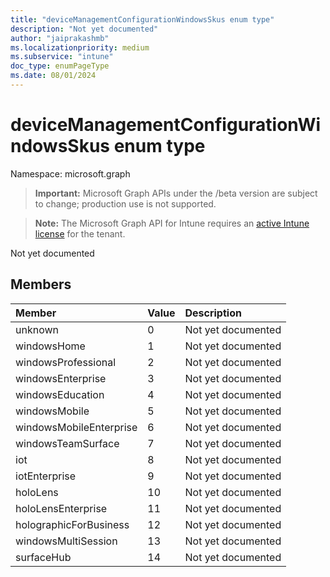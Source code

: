 ```yaml
---
title: "deviceManagementConfigurationWindowsSkus enum type"
description: "Not yet documented"
author: "jaiprakashmb"
ms.localizationpriority: medium
ms.subservice: "intune"
doc_type: enumPageType
ms.date: 08/01/2024
---
```


# deviceManagementConfigurationWindowsSkus enum type

Namespace: microsoft.graph

> **Important:** Microsoft Graph APIs under the /beta version are subject to change; production use is not supported.

> **Note:** The Microsoft Graph API for Intune requires an [active Intune license](https://go.microsoft.com/fwlink/?linkid=839381) for the tenant.

Not yet documented

## Members
|Member|Value|Description|
|:---|:---|:---|
|unknown|0|Not yet documented|
|windowsHome|1|Not yet documented|
|windowsProfessional|2|Not yet documented|
|windowsEnterprise|3|Not yet documented|
|windowsEducation|4|Not yet documented|
|windowsMobile|5|Not yet documented|
|windowsMobileEnterprise|6|Not yet documented|
|windowsTeamSurface|7|Not yet documented|
|iot|8|Not yet documented|
|iotEnterprise|9|Not yet documented|
|holoLens|10|Not yet documented|
|holoLensEnterprise|11|Not yet documented|
|holographicForBusiness|12|Not yet documented|
|windowsMultiSession|13|Not yet documented|
|surfaceHub|14|Not yet documented|
